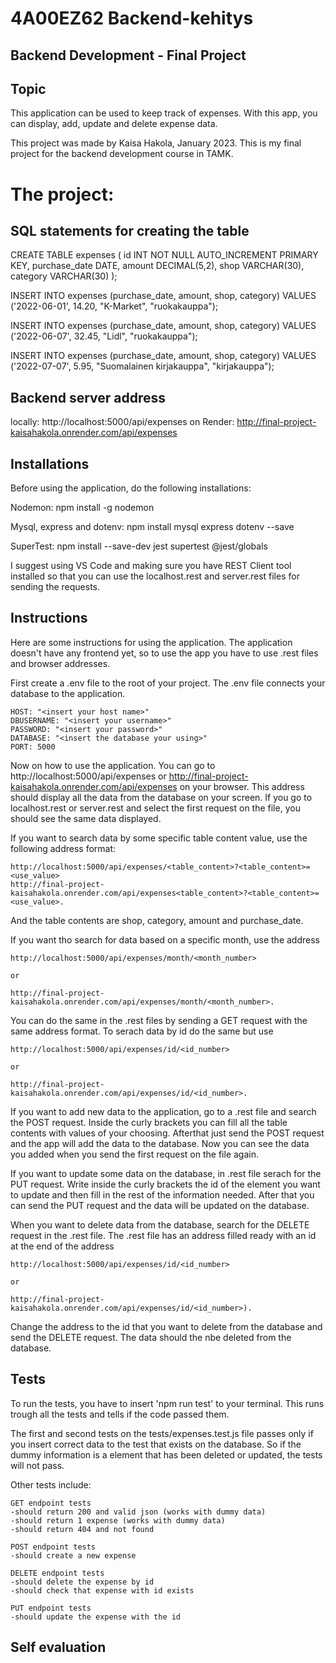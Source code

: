 # 4A00EZ62 Backend-kehitys

## Backend Development - Final Project

## Topic

This application can be used to keep track of expenses. With this app, you can display, add, update and delete expense data.

This project was made by Kaisa Hakola, January 2023. This is my final project for the backend development course in TAMK.

# The project:

## SQL statements for creating the table

CREATE TABLE expenses (
id INT NOT NULL AUTO_INCREMENT PRIMARY KEY,
purchase_date DATE,
amount DECIMAL(5,2),
shop VARCHAR(30),
category VARCHAR(30)
);

INSERT INTO expenses (purchase_date, amount, shop, category)
VALUES ('2022-06-01', 14.20, "K-Market", "ruokakauppa");

INSERT INTO expenses (purchase_date, amount, shop, category)
VALUES ('2022-06-07', 32.45, "Lidl", "ruokakauppa");

INSERT INTO expenses (purchase_date, amount, shop, category)
VALUES ('2022-07-07', 5.95, "Suomalainen kirjakauppa", "kirjakauppa");

## Backend server address

locally: http://localhost:5000/api/expenses
on Render: http://final-project-kaisahakola.onrender.com/api/expenses

## Installations

Before using the application, do the following installations:

Nodemon:
npm install -g nodemon

Mysql, express and dotenv:
npm install mysql express dotenv --save

SuperTest:
npm install --save-dev jest supertest @jest/globals

I suggest using VS Code and making sure you have REST Client tool installed so that you can use the localhost.rest and server.rest files for sending the requests.

## Instructions

Here are some instructions for using the application. The application doesn't have any frontend yet, so to use the app you have to use .rest files and browser addresses.

First create a .env file to the root of your project. The .env file connects your database to the application.

    HOST: "<insert your host name>"
    DBUSERNAME: "<insert your username>"
    PASSWORD: "<insert your password>"
    DATABASE: "<insert the database your using>"
    PORT: 5000

Now on how to use the application. You can go to http://localhost:5000/api/expenses or http://final-project-kaisahakola.onrender.com/api/expenses on your browser. This address should display all the data from the database on your screen. If you go to localhost.rest or server.rest and select the first request on the file, you should see the same data displayed.

If you want to search data by some specific table content value, use the following address format:

    http://localhost:5000/api/expenses/<table_content>?<table_content>=<use_value>
    http://final-project-kaisahakola.onrender.com/api/expenses<table_content>?<table_content>=<use_value>.

And the table contents are shop, category, amount and purchase_date.

If you want tho search for data based on a specific month, use the address

    http://localhost:5000/api/expenses/month/<month_number>

    or

    http://final-project-kaisahakola.onrender.com/api/expenses/month/<month_number>.

You can do the same in the .rest files by sending a GET request with the same address format. To serach data by id do the same but use

    http://localhost:5000/api/expenses/id/<id_number>

    or

    http://final-project-kaisahakola.onrender.com/api/expenses/id/<id_number>.

If you want to add new data to the application, go to a .rest file and search the POST request. Inside the curly brackets you can fill all the table contents with values of your choosing. Afterthat just send the POST request and the app will add the data to the database. Now you can see the data you added when you send the first request on the file again.

If you want to update some data on the database, in .rest file serach for the PUT request. Write inside the curly brackets the id of the element you want to update and then fill in the rest of the information needed. After that you can send the PUT request and the data will be updated on the database.

When you want to delete data from the database, search for the DELETE request in the .rest file. The .rest file has an address filled ready with an id at the end of the address

    http://localhost:5000/api/expenses/id/<id_number>

    or

    http://final-project-kaisahakola.onrender.com/api/expenses/id/<id_number>).

Change the address to the id that you want to delete from the database and send the DELETE request. The data should the nbe deleted from the database.

## Tests

To run the tests, you have to insert 'npm run test' to your terminal. This runs trough all the tests and tells if the code passed them.

The first and second tests on the tests/expenses.test.js file passes only if you insert correct data to the test that exists on the database. So if the dummy information is a element that has been deleted or updated, the tests will not pass.

Other tests include:

    GET endpoint tests
    -should return 200 and valid json (works with dummy data)
    -should return 1 expense (works with dummy data)
    -should return 404 and not found

    POST endpoint tests
    -should create a new expense

    DELETE endpoint tests
    -should delete the expense by id
    -should check that expense with id exists

    PUT endpoint tests
    -should update the expense with the id

## Self evaluation
